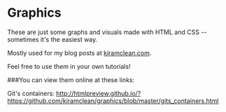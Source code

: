 # Graphics

These are just some graphs and visuals made with HTML and CSS -- sometimes it's the easiest way.

Mostly used for my blog posts at [kiramclean.com](kiramclean.com).

Feel free to use them in your own tutorials!

###You can view them online at these links:

Git's containers: http://htmlpreview.github.io/?https://github.com/kiramclean/graphics/blob/master/gits_containers.html
